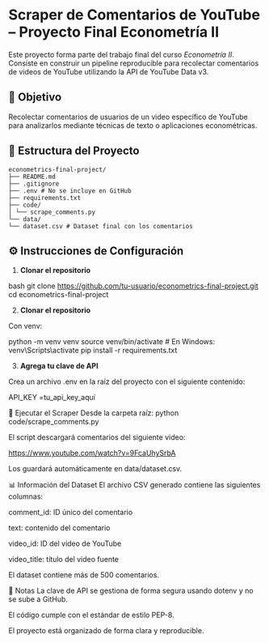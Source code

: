 # Scraper de Comentarios de YouTube – Proyecto Final Econometría II

Este proyecto forma parte del trabajo final del curso *Econometría II*. Consiste en construir un pipeline reproducible para recolectar comentarios de videos de YouTube utilizando la API de YouTube Data v3.

## 🎯 Objetivo

Recolectar comentarios de usuarios de un video específico de YouTube para analizarlos mediante técnicas de texto o aplicaciones econométricas.

## 📁 Estructura del Proyecto

```
econometrics-final-project/
├── README.md
├── .gitignore
├── .env # No se incluye en GitHub
├── requirements.txt 
├── code/
│ └── scrape_comments.py
└── data/
└── dataset.csv # Dataset final con los comentarios
```


## ⚙️ Instrucciones de Configuración

1. **Clonar el repositorio**

bash
git clone https://github.com/tu-usuario/econometrics-final-project.git
cd econometrics-final-project

2. **Clonar el repositorio**

Con venv:

python -m venv venv
source venv/bin/activate  # En Windows: venv\Scripts\activate
pip install -r requirements.txt

3. **Agrega tu clave de API**

Crea un archivo .env en la raíz del proyecto con el siguiente contenido:

API_KEY =tu_api_key_aquí

🚀 Ejecutar el Scraper
Desde la carpeta raíz:
python code/scrape_comments.py

El script descargará comentarios del siguiente video:

https://www.youtube.com/watch?v=9FcaUhySrbA

Los guardará automáticamente en data/dataset.csv.

📊 Información del Dataset
El archivo CSV generado contiene las siguientes columnas:

comment_id: ID único del comentario

text: contenido del comentario

video_id: ID del video de YouTube

video_title: título del video fuente

El dataset contiene más de 500 comentarios.

📝 Notas
La clave de API se gestiona de forma segura usando dotenv y no se sube a GitHub.

El código cumple con el estándar de estilo PEP-8.

El proyecto está organizado de forma clara y reproducible.